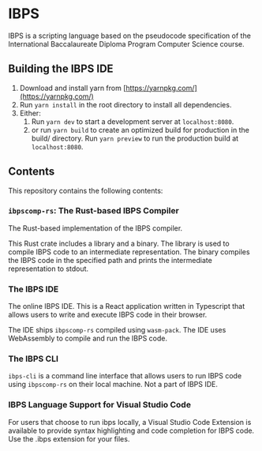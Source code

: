 # IBPS

IBPS is a scripting language based on the pseudocode specification of the International Baccalaureate Diploma Program Computer Science course.

## Building the IBPS IDE

1. Download and install yarn from [https://yarnpkg.com/](https://yarnpkg.com/)
2. Run `yarn install` in the root directory to install all dependencies.
3. Either:
    1. Run `yarn dev` to start a development server at `localhost:8080`.
    2. or run `yarn build` to create an optimized build for production in the build/ directory. Run `yarn preview` to run the production build at `localhost:8080`.

## Contents

This repository contains the following contents:

### `ibpscomp-rs`: The Rust-based IBPS Compiler

The Rust-based implementation of the IBPS compiler.

This Rust crate includes a library and a binary. The library is used to compile IBPS code to an intermediate representation. The binary compiles the IBPS code in the specified path and prints the intermediate representation to stdout.

### The IBPS IDE

The online IBPS IDE. This is a React application written in Typescript that allows users to write and execute IBPS code in their browser.

The IDE ships `ibpscomp-rs` compiled using `wasm-pack`. The IDE uses WebAssembly to compile and run the IBPS code.

### The IBPS CLI

`ibps-cli` is a command line interface that allows users to run IBPS code using `ibpscomp-rs` on their local machine. Not a part of IBPS IDE.

### IBPS Language Support for Visual Studio Code

For users that choose to run ibps locally, a Visual Studio Code Extension is available to provide syntax highlighting and code completion for IBPS code. Use the .ibps extension for your files.
